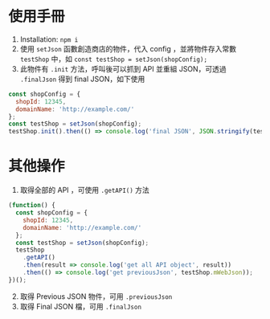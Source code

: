 # 使用手冊

1. Installation:
   `npm i`
2. 使用 `setJson` 函數創造商店的物件，代入 config ，並將物件存入常數 `testShop` 中，如 `const testShop = setJson(shopConfig);`
3. 此物件有 `.init` 方法，呼叫後可以抓到 API 並重組 JSON，可透過 `.finalJson` 得到 final JSON，如下使用

```js
const shopConfig = {
  shopId: 12345,
  domainName: 'http://example.com/'
};
const testShop = setJson(shopConfig);
testShop.init().then(() => console.log('final JSON', JSON.stringify(testShop.finalJson)));
```

# 其他操作

1. 取得全部的 API ，可使用 `.getAPI()` 方法

```js
(function() {
  const shopConfig = {
    shopId: 12345,
    domainName: 'http://example.com/'
  };
  const testShop = setJson(shopConfig);
  testShop
    .getAPI()
    .then(result => console.log('get all API object', result))
    .then(() => console.log('get previousJson', testShop.mWebJson));
})();
```

2. 取得 Previous JSON 物件，可用 `.previousJson`
3. 取得 Final JSON 檔，可用 `.finalJson`
